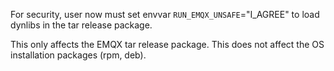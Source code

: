 For security, user now must set envvar `RUN_EMQX_UNSAFE`="I_AGREE" to load dynlibs in the tar release package.

This only affects the EMQX tar release package.
This does not affect the OS installation packages (rpm, deb).

